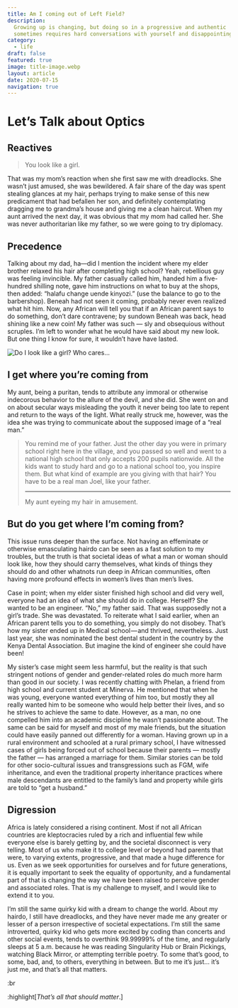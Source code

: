 ```yaml
---
title: Am I coming out of Left Field?
description:
  Growing up is changing, but doing so in a progressive and authentic
  sometimes requires hard conversations with yourself and disappointing a person or two.
category:
  - life
draft: false
featured: true
image: title-image.webp
layout: article
date: 2020-07-15
navigation: true
---
```


# Let’s Talk about Optics

## Reactives

> You look like a girl.

That was my mom’s reaction when she first saw me with dreadlocks. She wasn’t just amused, she was bewildered. A fair share of the day was spent stealing glances at my hair, perhaps trying to make sense of this new predicament that had befallen her son, and definitely contemplating dragging me to grandma’s house and giving me a clean haircut. When my aunt arrived the next day, it was obvious that my mom had called her. She was never
authoritarian like my father, so we were going to try diplomacy.

<!-- more -->

## Precedence

Talking about my dad, ha—did I mention the incident where my elder brother relaxed his hair after completing high school? Yeah, rebellious guy was feeling invincible. My father casually called him, handed him a five-hundred shilling note, gave him instructions on what to buy at the shops, then added: “halafu change uende kinyozi.” (use the balance to go to the barbershop). Beneah had not seen it coming, probably never even realized what hit him. Now, any African will tell you that if an African parent says to do something, don’t dare contravene; by sundown Beneah was back, head shining like a new coin! My father was such — sly and obsequious without scruples. I’m left to wonder what he would have said about my new look. But one thing I know for sure, it wouldn’t have have lasted.

![Do I look like a girl? Who cares...](smiley.webp)

## I get where you’re coming from

My aunt, being a puritan, tends to attribute any immoral or otherwise indecorous behavior to the allure of the devil, and she did. She went on and on about secular ways misleading the youth it never being too late to repent and return to the ways of the light. What really struck me, however, was the idea she was trying to communicate about the supposed image of a “real man.”

> You remind me of your father.
> Just the other day you were in primary school right here in the village,
> and you passed so well and went to a national high school that only accepts 200
> pupils nationwide. All the kids want to study hard and go to a national school too,
> you inspire them. But what kind of example are you giving with that hair?
> You have to be a real man Joel, like your father.
>
> ---
>
> <quote-author>
>   My aunt eyeing my hair in amusement.
> </quote-author>

## But do you get where I’m coming from?

This issue runs deeper than the surface. Not having an effeminate or otherwise emasculating hairdo can be seen as a fast solution to my troubles, but the truth is that societal ideas of what a man or woman should look like, how they should carry themselves, what kinds of things they should do and other whatnots run deep in African communities, often having more profound effects in women’s lives than men’s lives.

Case in point; when my elder sister finished high school and did very well, everyone had an idea of what she should do in college. Herself? She wanted to be an engineer. “No,” my father said. That was supposedly not a girl’s trade. She was devastated. To reiterate what I said earlier, when an African parent tells you to do something, you simply do not disobey. That’s how my sister ended up in Medical school — and thrived, nevertheless. Just last year, she was nominated the best dental student in the country by the Kenya Dental Association. But imagine the kind of engineer she could have been!

My sister’s case might seem less harmful, but the reality is that such stringent notions of gender and gender-related roles do much more harm than good in our society. I was recently chatting with Phelan, a friend from high school and current student at Minerva. He mentioned that when he was young, everyone wanted everything of him too, but mostly they all really wanted him to be someone who would help better their lives, and so he strives to achieve the same to date. However, as a man, no one compelled him into an academic discipline he wasn’t passionate about. The same can be said for myself and most of my male friends, but the situation could have easily panned out differently for a woman. Having grown up in a rural environment and schooled at a rural primary school, I have witnessed cases of girls being forced out of school because their parents — mostly the father — has arranged a marriage for them. Similar stories can be told for other socio-cultural issues and transgressions such as FGM, wife inheritance, and even the traditional property inheritance practices where male descendants are entitled to the family’s land and property while girls are told to “get a husband.”

## Digression

Africa is lately considered a rising continent.
Most if not all African countries are kleptocracies ruled by a rich and influential few
while everyone else is barely getting by, and the societal disconnect is very telling.
Most of us who make it to college level or beyond had parents that were, to
varying extents, progressive, and that made a huge difference for us.
Even as we seek opportunities for ourselves and for future generations, it is
equally important to seek the equality of opportunity, and a fundamental part
of that is changing the way we have been raised to perceive gender and associated roles.
That is my challenge to myself, and I would like to extend it to you.

I’m still the same quirky kid with a dream to change the world.
About my hairdo, I still have dreadlocks, and they have never made me any
greater or lesser of a person irrespective of societal expectations.
I’m still the same introverted, quirky kid who gets more excited by coding
than concerts and other social events, tends to overthink 99.99999% of the time,
and regularly sleeps at 5 a.m. because he was reading Singularity Hub or Brain Pickings,
watching Black Mirror, or attempting terrible poetry. To some that’s good, to some,
bad, and, to others, everything in between.
But to me it’s just… it’s just me, and that’s all that matters.  

:br

:highlight[_That’s all that should matter_.]
